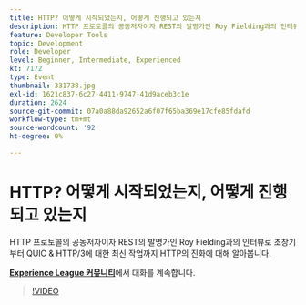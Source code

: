 ```yaml
---
title: HTTP? 어떻게 시작되었는지, 어떻게 진행되고 있는지
description: HTTP 프로토콜의 공동저자이자 REST의 발명가인 Roy Fielding과의 인터뷰로 초창기부터 QUIC & HTTP/3에 대한 최신 작업까지 HTTP의 진화에 대해 알아봅니다. 이 세션은 Adobe Developers Live 컨텐츠 이벤트의 일부로 전달되었습니다.
feature: Developer Tools
topic: Development
role: Developer
level: Beginner, Intermediate, Experienced
kt: 7172
type: Event
thumbnail: 331738.jpg
exl-id: 1621c837-6c27-4411-9747-41d9aceb3c1e
duration: 2624
source-git-commit: 07a0a88da92652a6f07f65ba369e17cfe85fdafd
workflow-type: tm+mt
source-wordcount: '92'
ht-degree: 0%

---
```


# HTTP? 어떻게 시작되었는지, 어떻게 진행되고 있는지

HTTP 프로토콜의 공동저자이자 REST의 발명가인 Roy Fielding과의 인터뷰로 초창기부터 QUIC &amp; HTTP/3에 대한 최신 작업까지 HTTP의 진화에 대해 알아봅니다.

**[Experience League 커뮤니티](https://adobe.ly/36Yd3v6)**&#x200B;에서 대화를 계속합니다.

>[!VIDEO](https://video.tv.adobe.com/v/331738/?quality=12&learn=on&hidetitle=true)

